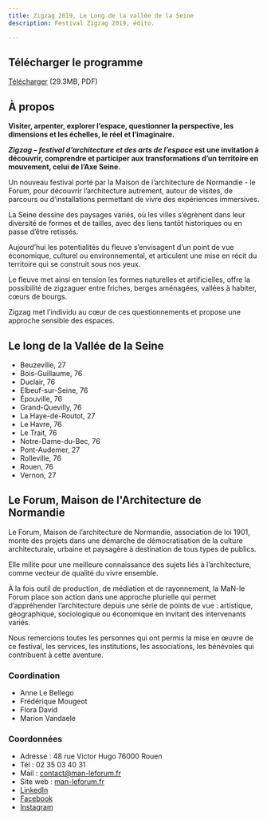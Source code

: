```yaml
---
title: Zigzag 2019, Le Long de la vallée de la Seine
description: Festival Zigzag 2019, édito.

---
```

## Télécharger le programme

<a class="button" download href="/files/programme-festival-zigzag.pdf">Télécharger</a> (29.3MB, PDF)

## À propos

**Visiter, arpenter, explorer l’espace, questionner la perspective, les dimensions et les échelles, le réel et l’imaginaire.**

**_Zigzag – festival d’architecture et des arts de l’espace_ est une invitation à découvrir, comprendre et participer aux transformations d’un territoire en mouvement, celui de l’Axe Seine.**

Un nouveau festival porté par la Maison de l’architecture de Normandie - le Forum, pour découvrir l’architecture autrement, autour de visites, de parcours ou d’installations permettant de vivre des expériences immersives.

La Seine dessine des paysages variés, où les villes s’égrènent dans leur diversité de formes et de tailles, avec des liens tantôt historiques ou en passe d’être retissés.

Aujourd’hui les potentialités du fleuve s’envisagent d’un point de vue économique, culturel ou environnemental, et articulent une mise en récit du territoire qui se construit sous nos yeux.

Le fleuve met ainsi en tension les formes naturelles et artificielles, offre la possibilité de zigzaguer entre friches, berges aménagées, vallées à habiter, cœurs de bourgs.

Zigzag met l’individu au cœur de ces questionnements et propose une approche sensible des espaces.

## Le long de la Vallée de la Seine

* Beuzeville, 27
* Bois-Guillaume, 76
* Duclair, 76
* Elbeuf-sur-Seine, 76
* Épouville, 76
* Grand-Quevilly, 76
* La Haye-de-Routot, 27
* Le Havre, 76
* Le Trait, 76
* Notre-Dame-du-Bec, 76
* Pont-Audemer, 27
* Rolleville, 76
* Rouen, 76
* Vernon, 27

## Le Forum, Maison de l'Architecture de Normandie

Le Forum, Maison de l’architecture de Normandie, association de loi 1901, monte des projets dans une démarche de démocratisation de la culture architecturale, urbaine et paysagère à destination de tous types de publics.

Elle milite pour une meilleure connaissance des sujets liés à l’architecture, comme vecteur de qualité du vivre ensemble.

À la fois outil de production, de médiation et de rayonnement, la MaN-le Forum place son action dans une approche plurielle qui permet d’appréhender l’architecture depuis une série de points de vue : artistique, géographique, sociologique ou économique en invitant des intervenants variés.

Nous remercions toutes les personnes qui ont permis la mise en œuvre de ce festival, les services, les institutions, les associations, les bénévoles qui contribuent à cette aventure.

### Coordination

* Anne Le Bellego
* Frédérique Mougeot
* Flora David
* Marion Vandaele

### Coordonnées

* Adresse : 48 rue Victor Hugo 76000 Rouen
* Tél : 02 35 03 40 31
* Mail : [contact@man-leforum.fr](mailto:contact@man-leforum.fr)
* Site web : [man-leforum.fr](http://man-leforum.fr)
* [LinkedIn](https://www.linkedin.com/company/maison-de-l-architecture-de-normandie-le-forum/)
* [Facebook](https://www.facebook.com/maisondelarchitecturedenormandieleforum/)
* [Instagram](https://www.instagram.com/man_leforum/)